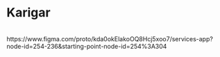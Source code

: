 # Karigar
<br>
https://www.figma.com/proto/kda0okElakoOQ8Hcj5xoo7/services-app?node-id=254-236&starting-point-node-id=254%3A304
